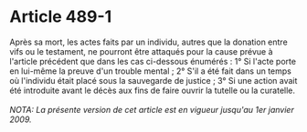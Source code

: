 # Article 489-1

Après sa mort, les actes faits par un individu, autres que la donation entre vifs ou le testament, ne pourront être attaqués pour la cause prévue à l'article précédent que dans les cas ci-dessous énumérés :   1° Si l'acte porte en lui-même la preuve d'un trouble mental ;   2° S'il a été fait dans un temps où l'individu était placé sous la sauvegarde de justice ;   3° Si une action avait été introduite avant le décès aux fins de faire ouvrir la tutelle ou la curatelle.<br/><br/><i>NOTA:  La présente version de cet article est en vigueur jusqu'au 1er janvier 2009.</i>